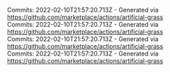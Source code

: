 Commits: 2022-02-10T21:57:20.713Z - Generated via https://github.com/marketplace/actions/artificial-grass
<br>
Commits: 2022-02-10T21:57:20.713Z - Generated via https://github.com/marketplace/actions/artificial-grass
<br>
Commits: 2022-02-10T21:57:20.713Z - Generated via https://github.com/marketplace/actions/artificial-grass
<br>
Commits: 2022-02-10T21:57:20.713Z - Generated via https://github.com/marketplace/actions/artificial-grass
<br>
